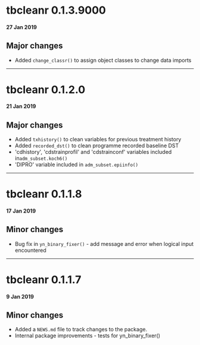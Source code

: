 # tbcleanr 0.1.3.9000
#### 27 Jan 2019
## Major changes

* Added `change_classr()` to assign object classes to change data imports

---

# tbcleanr 0.1.2.0
#### 21 Jan 2019
## Major changes

* Added `txhistory()` to clean variables for previous treatment history
* Added `recorded_dst()` to clean programme recorded baseline DST
* 'cdhistory', 'cdstrainprofil' and 'cdstrainconf' variables included in`adm_subset.koch6()`
* 'DIPRO' variable included in `adm_subset.epiinfo()`

---

# tbcleanr 0.1.1.8
#### 17 Jan 2019
## Minor changes

* Bug fix in `yn_binary_fixer()` - add message and error when 
logical input encountered

---

# tbcleanr 0.1.1.7
#### 9 Jan 2019
## Minor changes

* Added a `NEWS.md` file to track changes to the package.
* Internal package improvements - tests for yn_binary_fixer()
